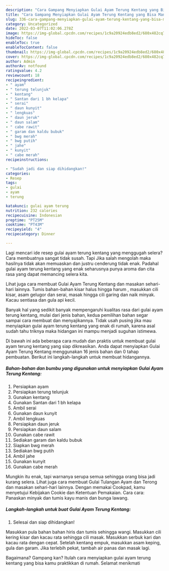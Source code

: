 ```yaml
---
description: "Cara Gampang Menyiapkan Gulai Ayam Terung Kentang yang Bisa Manjain Lidah"
title: "Cara Gampang Menyiapkan Gulai Ayam Terung Kentang yang Bisa Manjain Lidah"
slug: 336-cara-gampang-menyiapkan-gulai-ayam-terung-kentang-yang-bisa-manjain-lidah
category: Uncategorized
date: 2022-03-07T11:02:06.278Z
image: https://img-global.cpcdn.com/recipes/1c9a20924edb8ed2/680x482cq70/gulai-ayam-terung-kentang-foto-resep-utama.jpg
hideToc: false
enableToc: true
enableTocContent: false
thumbnail: https://img-global.cpcdn.com/recipes/1c9a20924edb8ed2/680x482cq70/gulai-ayam-terung-kentang-foto-resep-utama.jpg
cover: https://img-global.cpcdn.com/recipes/1c9a20924edb8ed2/680x482cq70/gulai-ayam-terung-kentang-foto-resep-utama.jpg
author: Admin
authorAv: notfound
ratingvalue: 4.2
reviewcount: 18
recipeingredient:
- " ayam"
- " terung telunjuk"
- " kentang"
- " Santan dari 1 bh kelapa"
- " serai"
- " daun kunyit"
- " lengkuas"
- " daun jeruk"
- " daun salam"
- " cabe rawit"
- " garam dan kaldu bubuk"
- " bwg merah"
- " bwg putih"
- " jahe"
- " kunyit"
- " cabe merah"
recipeinstructions:

- "Sudah jadi dan siap dihidangkan!"
categories:
- Resep
tags:
- gulai
- ayam
- terung

katakunci: gulai ayam terung 
nutrition: 232 calories
recipecuisine: Indonesian
preptime: "PT25M"
cooktime: "PT43M"
recipeyield: "4"
recipecategory: Dinner

---
```



Lagi mencari ide resep gulai ayam terung kentang yang menggugah selera? Cara membuatnya sangat tidak susah. Tapi Jika salah mengolah maka hasilnya tidak akan memuaskan dan justru cenderung tidak enak. Padahal gulai ayam terung kentang yang enak seharusnya punya aroma dan cita rasa yang dapat memancing selera kita.


Lihat juga cara membuat Gulai Ayam Terung Kentang dan masakan sehari-hari lainnya. Tumis bahan-bahan kisar halus hingga harum , masukkan cili kisar, asam gelugor dan serai, masak hingga cili garing dan naik minyak. Kacau sentiasa dan gula api kecil.

Banyak hal yang sedikit banyak mempengaruhi kualitas rasa dari gulai ayam terung kentang, mulai dari jenis bahan, kedua pemilihan bahan segar sampai cara membuat dan menyajikannya. Tidak usah pusing jika mau menyiapkan gulai ayam terung kentang yang enak di rumah, karena asal sudah tahu triknya maka hidangan ini mampu menjadi suguhan istimewa.


Di bawah ini ada beberapa cara mudah dan praktis untuk membuat gulai ayam terung kentang yang siap dikreasikan. Anda dapat menyiapkan Gulai Ayam Terung Kentang menggunakan 16 jenis bahan dan 0 tahap pembuatan. Berikut ini langkah-langkah untuk membuat hidangannya.

<!--inarticleads1-->

##### Bahan-bahan dan bumbu yang digunakan untuk menyiapkan Gulai Ayam Terung Kentang:

1. Persiapkan  ayam
1. Persiapkan  terung telunjuk
1. Gunakan  kentang
1. Gunakan  Santan dari 1 bh kelapa
1. Ambil  serai
1. Gunakan  daun kunyit
1. Ambil  lengkuas
1. Persiapkan  daun jeruk
1. Persiapkan  daun salam
1. Gunakan  cabe rawit
1. Sediakan  garam dan kaldu bubuk
1. Siapkan  bwg merah
1. Sediakan  bwg putih
1. Ambil  jahe
1. Gunakan  kunyit
1. Gunakan  cabe merah


Mungkin itu enak, tapi warnanya serupa semua sehingga orang bisa jadi kurang selera. Lihat juga cara membuat Gulai Tulangan Ayam dan Terong dan masakan sehari-hari lainnya. Dengan memakai Cookpad, kamu menyetujui Kebijakan Cookie dan Ketentuan Pemakaian. Cara cara: Panaskan minyak dan tumis kayu manis dan bunga lawang. 

<!--inarticleads2-->

##### Langkah-langkah untuk buat Gulai Ayam Terung Kentang:


1. Selesai dan siap dihidangkan!

Masukkan pula bahan bahan hiris dan tumis sehingga wangi. Masukkan cili kering kisar dan kacau rata sehingga cili masak. Masukkan serbuk kari dan kacau rata dengan cepat. Setelah kentang empuk, masukkan asam keping, gula dan garam. Jika terlebih pekat, tambah air panas dan masak lagi. 

Bagaimana? Gampang kan? Itulah cara menyiapkan gulai ayam terung kentang yang bisa kamu praktikkan di rumah. Selamat menikmati
